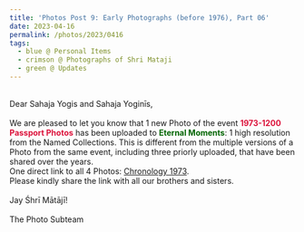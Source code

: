 ```yaml
---
title: 'Photos Post 9: Early Photographs (before 1976), Part 06'
date: 2023-04-16
permalink: /photos/2023/0416
tags:
  - blue @ Personal Items
  - crimson @ Photographs of Shri Mataji
  - green @ Updates
---
```


<p>
<br>
Dear Sahaja Yogis and Sahaja Yoginīs,<br>
<br>
We are pleased to let you know that 1 new Photo of the event <font color="Crimson"><b>1973-1200 Passport Photos</b></font> has been uploaded to <font color="DarkGreen"><b>Eternal Moments</b></font>: 1 high resolution from the Named Collections. This is different from the multiple versions of a Photo from the same event, including three priorly uploaded, that have been shared over the years.<br>
One direct link to all 4 Photos: <a href="https://eternalmoments.smugmug.com/Chronology/1973">  Chronology 1973</a>.<br>
Please kindly share the link with all our brothers and sisters.<br>

<br>
Jay Śhrī Mātājī!<br>
<br>
The Photo Subteam
</p>